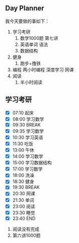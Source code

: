 ## Day Planner
我今天要做的事如下：
1. 学习考研 
	1. 数学1000题 第七讲
	2. 英语单词 语法
	3. 数据结构
2. 健身
	1. 跑步+撸铁
3. 编程
     两小时编程
     深度学习 网课
4. 阅读
	1. 半小时阅读
## 学习考研
- [x] 07:10 起床
- [x] 08:00 学习数学
- [x] 09:30 BREAK
- [x] 09:35 学习数学
- [x] 10:30 学习英语
- [x] 11:30 吃饭
- [x] 13:00 午休
- [x] 14:00 学习数学
- [x] 15:00 学习数据结构
- [x] 17:00 学习数学
- [x] 18:00 洗澡
- [x] 18:30 健身
- [x] 19:30 BREAK
- [x] 20:30 网课
- [x] 21:30 单词
- [x] 23:00 阅读
- [x] 23:30 睡觉 
- [x] 23:40 END

1. 阅读没有完成
2. 第六讲1000题